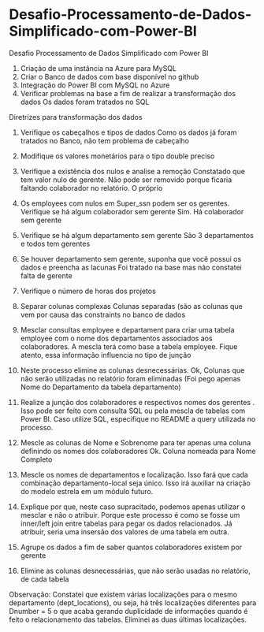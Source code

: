 # Desafio-Processamento-de-Dados-Simplificado-com-Power-BI

Desafio Processamento de Dados Simplificado com Power BI

1. Criação de uma instância na Azure para MySQL
2. Criar o Banco de dados com base disponível no github
3. Integração do Power BI com MySQL no Azure
4. Verificar problemas na base a fim de realizar a transformação dos dados
Os dados foram tratados no SQL

Diretrizes para transformação dos dados

1. Verifique os cabeçalhos e tipos de dados
Como os dados já foram tratados no Banco, não tem problema de cabeçalho

2. Modifique os valores monetários para o tipo double preciso

3. Verifique a existência dos nulos e analise a remoção
Constatado que tem valor nulo de gerente. Não pode ser removido porque ficaria faltando colaborador no relatório. O próprio

4. Os employees com nulos em Super_ssn podem ser os gerentes. Verifique se há algum colaborador sem gerente
Sim. Há colaborador sem gerente

5. Verifique se há algum departamento sem gerente
São 3 departamentos e todos tem gerentes

6. Se houver departamento sem gerente, suponha que você possui os dados e preencha as lacunas
Foi tratado na base mas não constatei falta de gerente

7. Verifique o número de horas dos projetos

8. Separar colunas complexas
Colunas separadas (são as colunas que vem por causa das constraints no banco de dados

9. Mesclar consultas employee e departament para criar uma tabela employee com o nome dos departamentos associados aos colaboradores. A mescla terá como base a tabela employee. Fique atento, essa informação influencia no tipo de junção

10. Neste processo elimine as colunas desnecessárias.
Ok, Colunas que não serão utilizadas no relatório foram eliminadas (Foi pego apenas Nome do Departamento da tabela departamento)

11. Realize a junção dos colaboradores e respectivos nomes dos gerentes . Isso pode ser feito com consulta SQL ou pela mescla de tabelas com Power BI. Caso utilize SQL, especifique no README a query utilizada no processo.


12. Mescle as colunas de Nome e Sobrenome para ter apenas uma coluna definindo os nomes dos colaboradores
Ok. Coluna nomeada para Nome Completo

13. Mescle os nomes de departamentos e localização. Isso fará que cada combinação departamento-local seja único. Isso irá auxiliar na criação do modelo estrela em um módulo futuro.
14. Explique por que, neste caso supracitado, podemos apenas utilizar o mesclar e não o atribuir.
Porque este processo é como se fosse um inner/left join entre tabelas para pegar os dados relacionados. Já atribuir, seria uma insersão dos valores de uma tabela em outra.
15. Agrupe os dados a fim de saber quantos colaboradores existem por gerente
16. Elimine as colunas desnecessárias, que não serão usadas no relatório, de cada tabela

Observação:
Constatei que existem várias localizações para o mesmo departamento (dept_locations), ou seja, há três localizações diferentes para Dnumber = 5 o que acaba gerando duplicidade de informações quando é feito o relacionamento das tabelas.
Eliminei as duas últimas localizações.
